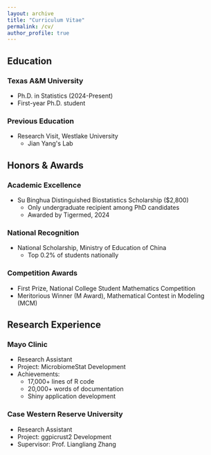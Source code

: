 ```yaml
---
layout: archive
title: "Curriculum Vitae"
permalink: /cv/
author_profile: true
---
```


## Education

### Texas A&M University
- Ph.D. in Statistics (2024-Present)
- First-year Ph.D. student

### Previous Education
- Research Visit, Westlake University
  - Jian Yang's Lab

## Honors & Awards

### Academic Excellence
- Su Binghua Distinguished Biostatistics Scholarship ($2,800)
  - Only undergraduate recipient among PhD candidates
  - Awarded by Tigermed, 2024

### National Recognition
- National Scholarship, Ministry of Education of China
  - Top 0.2% of students nationally

### Competition Awards
- First Prize, National College Student Mathematics Competition
- Meritorious Winner (M Award), Mathematical Contest in Modeling (MCM)

## Research Experience

### Mayo Clinic
- Research Assistant
- Project: MicrobiomeStat Development
- Achievements:
  - 17,000+ lines of R code
  - 20,000+ words of documentation
  - Shiny application development

### Case Western Reserve University
- Research Assistant
- Project: ggpicrust2 Development
- Supervisor: Prof. Liangliang Zhang
